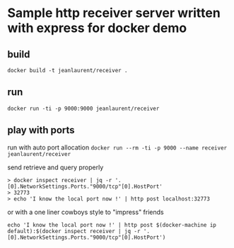 # Sample http receiver server written with express for docker demo

## build
`docker build -t jeanlaurent/receiver .`

## run
`docker run -ti -p 9000:9000 jeanlaurent/receiver`

## play with ports
run with auto port allocation `docker run --rm -ti -p 9000 --name receiver jeanlaurent/receiver`

send retrieve and query properly
```
> docker inspect receiver | jq -r '.[0].NetworkSettings.Ports."9000/tcp"[0].HostPort'
> 32773
> echo 'I know the local port now !' | http post localhost:32773
```

or with a one liner cowboys style to "impress" friends

`echo 'I know the local port now !' | http post $(docker-machine ip default):$(docker inspect receiver | jq -r '.[0].NetworkSettings.Ports."9000/tcp"[0].HostPort')`
